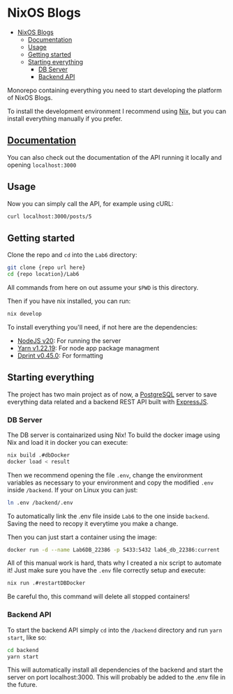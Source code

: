 # NixOS Blogs

<!--toc:start-->
- [NixOS Blogs](#nixos-blogs)
  - [Documentation](#documentation)
  - [Usage](#usage)
  - [Getting started](#getting-started)
  - [Starting everything](#starting-everything)
    - [DB Server](#db-server)
    - [Backend API](#backend-api)
<!--toc:end-->

Monorepo containing everything you need to start developing the platform of NixOS Blogs.

To install the development environment I recommend using [Nix](https://nixos.org/), but you can install everything manually if you prefer.

## [Documentation](https://elrohirgt.github.io/WebDevelopmentCourse/)
You can also check out the documentation of the API running it locally and opening `localhost:3000`

## Usage
Now you can simply call the API, for example using cURL:
```bash
curl localhost:3000/posts/5
```
## Getting started
Clone the repo and `cd` into the `Lab6` directory:
```bash
git clone {repo url here}
cd {repo location}/Lab6
```
All commands from here on out assume your `$PWD` is this directory.

Then if you have nix installed, you can run:
```bash
nix develop
```

To install everything you'll need, if not here are the dependencies:
* [NodeJS v20](https://nodejs.org/en): For running the server
* [Yarn v1.22.19](https://yarnpkg.com/): For node app package managment
* [Dprint v0.45.0](https://dprint.dev/): For formatting

## Starting everything
The project has two main project as of now, a [PostgreSQL](https://www.postgresql.org/) server to save everything data related and a backend REST API built with [ExpressJS](https://expressjs.com/es/). 

### DB Server
The DB server is containarized using Nix! To build the docker image using Nix and load it in docker you can execute:
```bash
nix build .#dbDocker
docker load < result
```

Then we recommend opening the file `.env`, change the environment variables as necessary to your environment and copy the modified `.env` inside `/backend`. If your on Linux you can just:
```bash
ln .env /backend/.env
```

To automatically link the .env file inside `Lab6` to the one inside `backend`. Saving the need to recopy it everytime you make a change.

Then you can just start a container using the image:
```bash
docker run -d --name Lab6DB_22386 -p 5433:5432 lab6_db_22386:current
```

All of this manual work is hard, thats why I created a nix script to automate it! Just make sure you have the `.env` file correctly setup and execute:
```bash
nix run .#restartDBDocker
```

Be careful tho, this command will delete all stopped containers!

### Backend API
To start the backend API simply `cd` into the `/backend` directory and run `yarn start`, like so:
```bash
cd backend
yarn start
```

This will automatically install all dependencies of the backend and start the server on port localhost:3000. This will probably be added to the .env file in the future.

